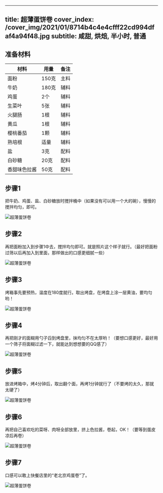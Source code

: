 
---
title: 超薄蛋饼卷
cover_index: /cover_img/2021/01/8714b4c4e4cfff22cd994dfaf4a94f48.jpg
subtitle: 咸甜, 烘焙, 半小时, 普通
---

## 准备材料

| 材料     | 用量 | 备注|
| ------- | ----- | --- |
| 面粉 | 150克| 主料 |
| 牛奶 | 180克| 辅料 |
| 鸡蛋 | 2个| 辅料 |
| 生菜叶 | 5张| 辅料 |
| 火腿肠 | 1根| 辅料 |
| 黄瓜 | 1根| 辅料 |
| 樱桃番茄 | 1颗| 辅料 |
| 熟培根 | 适量| 辅料 |
| 盐 | 3克| 配料 |
| 白砂糖 | 20克| 配料 |
| 香甜味色拉酱 | 50克| 配料 |

## 步骤1

把牛奶、鸡蛋、盐、白砂糖放时搅拌桶中（如果没有可以用一个大的碗），慢慢的搅拌均匀，即可。

![超薄蛋饼卷](https://i8.meishichina.com/attachment/recipe/201010/201010051028473.jpg?x-oss-process=style/p320) 

## 步骤2

再把面粉加入到步骤1中去，搅拌均匀即可。就是照片这个样子就行。（最好把面粉过筛以后再加入到里面，那样做出的口感更细腻一些）

![超薄蛋饼卷](https://i8.meishichina.com/attachment/recipe/201010/201010051030230.jpg?x-oss-process=style/p320) 

## 步骤3

烤箱事先要预热，温度在180度就行。取出烤盘，在烤盘上涂一层黄油，要均匀哟！

![超薄蛋饼卷](https://i8.meishichina.com/attachment/recipe/201010/201010051031211.jpg?x-oss-process=style/p320) 

## 步骤4

再把刚才的面糊用勺子舀到烤盘里，抹均匀不在太厚哟！（要想口感更好，最好用一个筛子将面糊过滤一下，就能达到想想要的QQ感了）

![超薄蛋饼卷](https://i8.meishichina.com/attachment/recipe/201010/201010051032557.jpg?x-oss-process=style/p320) 

## 步骤5

放进烤箱中，烤4分钟后，取出翻个面，再烤1分钟就行了（不要烤的太久，那就太硬了）

![超薄蛋饼卷](https://i8.meishichina.com/attachment/recipe/201010/201010051034134.jpg?x-oss-process=style/p320) 

## 步骤6

再把自己喜欢吃的菜呀、肉呀全部放里，挤上色拉酱，卷起，OK！（要等到蛋皮凉后再卷）

![超薄蛋饼卷](https://i8.meishichina.com/attachment/recipe/201010/201010051035272.jpg?x-oss-process=style/p320) 

## 步骤7

口感可以敢上快餐店里的“老北京鸡蛋卷”了。

![超薄蛋饼卷](https://i8.meishichina.com/attachment/recipe/201010/201010051036349.jpg?x-oss-process=style/p320) 


